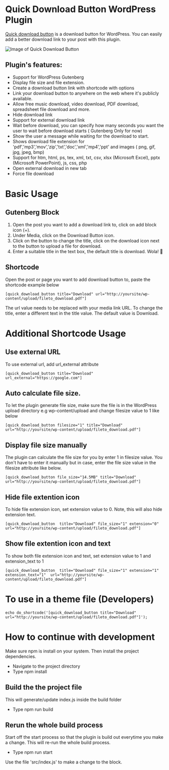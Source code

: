 # Quick Download Button WordPress Plugin
[Quick download button](https://basichow.com/quick-download-button-wordpress-plugin/) is a download button for WordPress. You can easily add a better download link to your post with this plugin. 

![Image of Quick Download Button](https://github.com/kusimo/quick-download-button/blob/master/screenshot/screenshot-1.gif)

## Plugin's features: 

* Support for WordPress Gutenberg
* Display file size and file extension. 
* Create a download button link with shortcode with options
* Link your download button to anywhere on the web where it's publicly available.
* Allow free music download, video download, PDF download, spreadsheet file download and more.
* Hide download link
* Support for external download link 
* Wait before download, you can specify how many seconds you want the user to wait before download starts ( Gutenberg Only for now)
* Show the user a message while waiting for the download to start. 
* Shows download file extension for 'pdf','mp3','mov','zip','txt','doc','xml','mp4','ppt' and images ( png, gif, jpg, jpeg, bmp)
* Support for htm, html, ps, tex, xml, txt, csv, xlsx (Microsoft Excel), pptx (Microsoft PowerPoint), js, css, php
* Open external download in new tab
* Force file download


# Basic Usage 
## Gutenberg Block
1. Open the post you want to add a download link to, click on add block icon (+).
2. Under Media, click on the Download Button icon.
3. Click on the button to change the title, click on the download icon next to the button to upload a file for download.
4. Enter a suitable title in the text box, the default title is download. Wola! :punch:

## Shortcode
Open the post or page you want to add download button to, paste the shortcode example below

```
[quick_download_button title="Download" url="http://yoursite/wp-content/upload/fileto_download.pdf"]
```
The url value needs to be replaced with your media link URL. To change the title, enter a different text in the title value. The default value is Download.

# Additional Shortcode Usage

## Use external URL

To use external url, add url_external attribute

```
[quick_download_button title="Download" url_external="https://google.com"]
```

## Auto calculate file size. 

To let the plugin generate file size, make sure the file is in the WordPress upload directory e.g wp-content/upload and change filesize value to 1 like below

```
[quick_download_button filesize="1" title="Download" url="http://yoursite/wp-content/upload/fileto_download.pdf"]
```

## Display file size manually

The plugin can calculate the file size for you by enter 1 in filesize value. You don't have to enter it manually but in case, enter the file size value in the filesize attribute like below.

```
[quick_download_button file_size="14.5MB" title="Download" url="http://yoursite/wp-content/upload/fileto_download.pdf"]
```


## Hide file extention icon
To hide file extension icon, set extension value to 0. Note, this will also hide extension text.

```
[quick_download_button  title="Download" file_size="1" extension="0" url="http://yoursite/wp-content/upload/fileto_download.pdf"]
```

## Show file extention icon and text

To show both file extension icon and text,  set extension value to 1 and extension_text to 1

```
[quick_download_button  title="Download" file_size="1" extension="1" extension_text="1"  url="http://yoursite/wp-content/upload/fileto_download.pdf"]
```



# To use in a theme file (Developers)

```
echo do_shortcode('[quick_download_button title="Download" url="http://yoursite/wp-content/upload/fileto_download.pdf"]');
```
# How to continue with development #
Make sure npm is install on your system. Then install the project dependencies.
* Navigate to the project directory 
* Type npm install
## Build the the project file 
This will generate/update index.js inside the build folder
* Type npm run build

## Rerun the whole build process 
Start off the start process so that the plugin is build out everytime you make a change. This will re-run the whole build process.
* Type npm run start

Use the file 'src/index.js' to make a change to the block.
